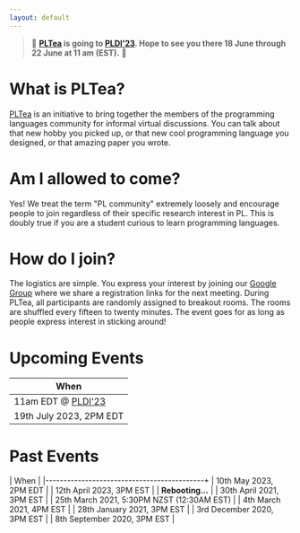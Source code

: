 ```yaml
---
layout: default
---
```

>  	🎊  **[PLTea](https://pldi23.sigplan.org/track/pldi-2023-social#program}) is going to [PLDI'23](https://pldi23.sigplan.org/track/pldi-2023-social#program}). Hope to see you there 18 June through 22 June at 11 am (EST).**	🎊 

# What is PLTea?

[PLTea](https://pltea.github.io/) is an initiative to bring together the members of the programming languages community for informal virtual discussions.
You can talk about that new hobby you picked up, or that new cool programming language you designed, or that amazing paper you wrote.

# Am I allowed to come?

Yes! We treat the term "PL community" extremely loosely and encourage people to join regardless of their specific research interest in PL.
This is doubly true if you are a student curious to learn programming languages.

# How do I join?

The logistics are simple. You express your interest by joining our [Google Group][group] where we share a registration links for the next meeting.
During PLTea, all participants are randomly assigned to breakout rooms. The rooms are shuffled every fifteen to twenty minutes.
The event goes for as long as people express interest in sticking around!

# Upcoming Events

| When                                       |
|--------------------------------------------|
| 11am EDT @ [PLDI'23](https://pldi23.sigplan.org/track/pldi-2023-social#program})           |
| 19th July 2023, 2PM EDT                     |

# Past Events 

| When                                       | 
|--------------------------------------------+
| 10th May 2023, 2PM EDT                     |
| 12th April 2023, 3PM EST                   |
| **Rebooting...**                           |
| 30th April 2021, 3PM EST                   |
| 25th March 2021, 5:30PM NZST (12:30AM EST) |
| 4th March 2021, 4PM EST                    |
| 28th January 2021, 3PM EST                 |
| 3rd December 2020, 3PM EST                 |
| 8th September 2020, 3PM EST                |

[group]: https://groups.google.com/g/pltea
